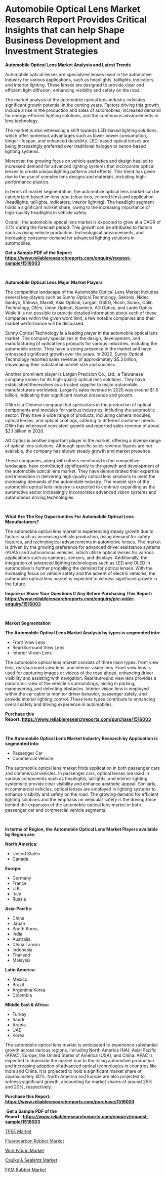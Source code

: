 <p><h1>Automobile Optical Lens Market Research Report Provides Critical Insights that can help Shape Business Development and Investment Strategies</h1></p><p><strong>Automobile Optical Lens Market Analysis and Latest Trends</strong></p>
<p><p>Automobile optical lenses are specialized lenses used in the automotive industry for various applications, such as headlights, taillights, indicators, and interior lighting. These lenses are designed to provide clear and efficient light diffusion, enhancing visibility and safety on the road.</p><p>The market analysis of the automobile optical lens industry indicates significant growth potential in the coming years. Factors driving this growth include a rise in the production and sales of automobiles, increased demand for energy-efficient lighting solutions, and the continuous advancements in lens technology.</p><p>The market is also witnessing a shift towards LED-based lighting solutions, which offer numerous advantages such as lower power consumption, longer lifespan, and enhanced durability. LED-based optical lenses are being increasingly preferred over traditional halogen or xenon-based lighting systems.</p><p>Moreover, the growing focus on vehicle aesthetics and design has led to increased demand for advanced lighting systems that incorporate optical lenses to create unique lighting patterns and effects. This trend has given rise to the use of complex lens designs and materials, including high-performance plastics.</p><p>In terms of market segmentation, the automobile optical lens market can be categorized based on lens type (clear lens, colored lens) and application (headlights, taillights, indicators, interior lighting). The headlight segment holds a significant market share, owing to the increasing importance of high-quality headlights in vehicle safety.</p><p>Overall, the automobile optical lens market is expected to grow at a CAGR of 4.1% during the forecast period. This growth can be attributed to factors such as rising vehicle production, technological advancements, and increasing consumer demand for advanced lighting solutions in automobiles.</p></p>
<p><strong>Get a Sample PDF of the Report:&nbsp; <a href="https://www.reliableresearchreports.com/enquiry/request-sample/1516003">https://www.reliableresearchreports.com/enquiry/request-sample/1516003</a></strong></p>
<p>&nbsp;</p>
<p><strong>Automobile Optical Lens Major Market Players</strong></p>
<p><p>The competitive landscape of the Automobile Optical Lens Market includes several key players such as Sunny Optical Technology, Sekonix, Nidec Sankyo, Shinwa, Maxell, Asia Optical, Largan, GSEO, Ricoh, Sunex, Calin Technology, Ofilm, Union Optech, Naotech, AG Optics, and Lante Optics. While it is not possible to provide detailed information about each of these companies within the given word limit, a few notable companies and their market performance will be discussed.</p><p>Sunny Optical Technology is a leading player in the automobile optical lens market. The company specializes in the design, development, and manufacturing of optical lens products for various industries, including the automobile sector. They have a strong presence in the market and have witnessed significant growth over the years. In 2020, Sunny Optical Technology reported sales revenue of approximately $5.3 billion, showcasing their substantial market size and success.</p><p>Another prominent player is Largan Precision Co., Ltd., a Taiwanese company known for its high-quality optical lens solutions. They have established themselves as a trusted supplier to major automobile manufacturers worldwide. Largan's sales revenue in 2020 was around $1.6 billion, indicating their significant market presence and growth.</p><p>Ofilm is a Chinese company that specializes in the production of optical components and modules for various industries, including the automobile sector. They have a wide range of products, including camera modules, optical lenses, and optical coatings, catering to different customer needs. Ofilm has witnessed consistent growth and reported sales revenue of about $2.1 billion in 2020.</p><p>AG Optics is another important player in the market, offering a diverse range of optical lens solutions. Although specific sales revenue figures are not available, the company has shown steady growth and market presence.</p><p>These companies, along with others mentioned in the competitive landscape, have contributed significantly to the growth and development of the automobile optical lens market. They have demonstrated their expertise and innovation in delivering high-quality optical lens solutions to meet the increasing demands of the automobile industry. The market size of the automobile optical lens industry is expected to continue expanding as the automotive sector increasingly incorporates advanced vision systems and autonomous driving technologies.</p></p>
<p>&nbsp;</p>
<p><strong>What Are The Key Opportunities For Automobile Optical Lens Manufacturers?</strong></p>
<p><p>The automobile optical lens market is experiencing steady growth due to factors such as increasing vehicle production, rising demand for safety features, and technological advancements in automotive lenses. The market is driven by the growing preference for advanced driver assistance systems (ADAS) and autonomous vehicles, which utilize optical lenses for various applications such as cameras, sensors, and displays. Additionally, the integration of advanced lighting technologies such as LED and OLED in automobiles is further propelling the demand for optical lenses. With the increasing focus on vehicle safety and the advent of electric vehicles, the automobile optical lens market is expected to witness significant growth in the future.</p></p>
<p><strong>Inquire or Share Your Questions If Any Before Purchasing This Report: <a href="https://www.reliableresearchreports.com/enquiry/pre-order-enquiry/1516003">https://www.reliableresearchreports.com/enquiry/pre-order-enquiry/1516003</a></strong></p>
<p>&nbsp;</p>
<p><strong>Market Segmentation</strong></p>
<p><strong>The Automobile Optical Lens Market Analysis by types is segmented into:</strong></p>
<p><ul><li>Front View Lens</li><li>Rear/Surround View Lens</li><li>Interior Vision Lens</li></ul></p>
<p><p>The automobile optical lens market consists of three main types: front view lens, rear/surround view lens, and interior vision lens. Front view lens is used for capturing images or videos of the road ahead, enhancing driver visibility and assisting with navigation. Rear/surround view lens provides a panoramic view of the vehicle's surroundings, aiding in parking, maneuvering, and detecting obstacles. Interior vision lens is employed within the car cabin to monitor driver behavior, passenger safety, and provide interior lighting control. These lens types contribute to enhancing overall safety and driving experience in automobiles.</p></p>
<p><strong>Purchase this Report:&nbsp;<a href="https://www.reliableresearchreports.com/purchase/1516003">https://www.reliableresearchreports.com/purchase/1516003</a></strong></p>
<p>&nbsp;</p>
<p><strong>The Automobile Optical Lens Market Industry Research by Application is segmented into:</strong></p>
<p><ul><li>Passenger Car</li><li>Commercial Vehicle</li></ul></p>
<p><p>The automobile optical lens market finds application in both passenger cars and commercial vehicles. In passenger cars, optical lenses are used in various components such as headlights, taillights, and interior lighting systems to provide clear visibility and enhance aesthetic appeal. Similarly, in commercial vehicles, optical lenses are employed in lighting systems to enhance visibility and safety on the road. The growing demand for efficient lighting solutions and the emphasis on vehicular safety is the driving force behind the expansion of the automobile optical lens market in both passenger car and commercial vehicle segments.</p></p>
<p>&nbsp;</p>
<p><strong>In terms of Region, the Automobile Optical Lens Market Players available by Region are:</strong></p>
<p>
    <p> <strong> North America: </strong>
        <ul>
            <li>United States</li>
            <li>Canada</li>
        </ul>
        </p> 
    <p> <strong> Europe: </strong>
        <ul>
            <li>Germany</li>
            <li>France</li>
            <li>U.K.</li>
            <li>Italy</li>
            <li>Russia</li>
        </ul>
        </p> 
    <p> <strong> Asia-Pacific: </strong>
        <ul>
            <li>China</li>
            <li>Japan</li>
            <li>South Korea</li>
            <li>India</li>
            <li>Australia</li>
            <li>China Taiwan</li>
            <li>Indonesia</li>
            <li>Thailand</li>
            <li>Malaysia</li>
        </ul>
        </p> 
    <p> <strong> Latin America: </strong>
        <ul>
            <li>Mexico</li>
            <li>Brazil</li>
            <li>Argentina Korea</li>
            <li>Colombia</li>
        </ul>
        </p> 
    <p> <strong> Middle East & Africa: </strong>
        <ul>
            <li>Turkey</li>
            <li>Saudi</li>
            <li>Arabia</li>
            <li>UAE</li>
            <li>Korea</li>
        </ul>
    </p>
    </p>
<p><p>The automobile optical lens market is anticipated to experience substantial growth across various regions, including North America (NA), Asia-Pacific (APAC), Europe, the United States of America (USA), and China. APAC is expected to dominate the market due to the rising automotive production and increasing adoption of advanced optical technologies in countries like India and China. It is projected to hold a significant market share of approximately 40%. North America and Europe are also projected to witness significant growth, accounting for market shares of around 25% and 20%, respectively.</p></p>
<p><strong>Purchase this Report: <a href="https://www.reliableresearchreports.com/purchase/1516003">https://www.reliableresearchreports.com/purchase/1516003</a></strong></p>
<p>&nbsp;<strong>Get a Sample PDF of the Report:&nbsp;&nbsp;<a href="https://www.reliableresearchreports.com/enquiry/request-sample/1516003">https://www.reliableresearchreports.com/enquiry/request-sample/1516003</a></strong></p>
<p><strong></strong></p>
<p><p><a href="https://medium.com/@eloisadavis6326/tpee-nbsp-market-focuses-on-market-share-size-and-projected-forecast-till-2030-b997b7f3f216">TPEE Market</a></p><p><a href="https://medium.com/@staceyhilll3626/fluorocarbon-rubber-market-analysis-its-cagr-market-segmentation-and-global-industry-overview-0544fc2ee9ad">Fluorocarbon Rubber Market</a></p><p><a href="https://medium.com/@kavonhansen3626/wire-fabric-market-furnishes-information-on-market-share-market-trends-and-market-growth-1b3ba48b2f9c">Wire Fabric Market</a></p><p><a href="https://medium.com/@ransomjohns101/decoding-caulks-amp-sealants-market-metrics-market-share-trends-and-growth-patterns-8929dcf33fba">Caulks & Sealants Market</a></p><p><a href="https://medium.com/@soloncarter2662/fkm-rubber-market-size-reveals-the-best-marketing-channels-in-global-industry-26152509a1b1">FKM Rubber Market</a></p></p>